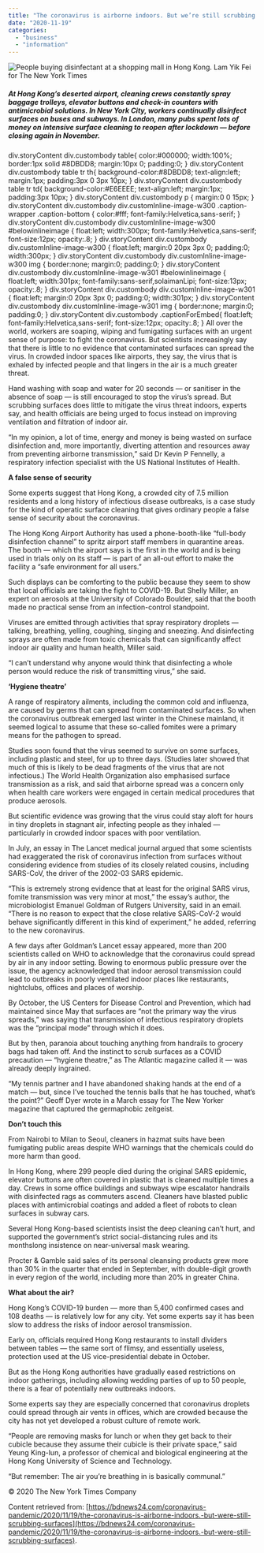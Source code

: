 ```yaml
---
title: "The coronavirus is airborne indoors. But we’re still scrubbing surfaces"
date: "2020-11-19"
categories: 
  - "business"
  - "information"
---
```


![People buying disinfectant at a shopping mall in Hong Kong. Lam Yik Fei for The New York Times](https://gumlet.assettype.com/bdnews24-english%2Fimport%2Fmedia%2F2020%2F11%2F19%2Fskip-wedding-proposal-191120-01.jpg?w=1200&ar=40%3A21&auto=format%2Ccompress&ogImage=true&mode=crop&overlay=&overlay_position=bottom&overlay_width_pct=1)

##### At Hong Kong’s deserted airport, cleaning crews constantly spray baggage trolleys, elevator buttons and check-in counters with antimicrobial solutions. In New York City, workers continually disinfect surfaces on buses and subways. In London, many pubs spent lots of money on intensive surface cleaning to reopen after lockdown — before closing again in November.

div.storyContent div.custombody table{ color:#000000; width:100%; border:1px solid #8DBDD8; margin:10px 0; padding:0; } div.storyContent div.custombody table tr th{ background-color:#8DBDD8; text-align:left; margin:1px; padding:3px 0 3px 10px; } div.storyContent div.custombody table tr td{ background-color:#E6EEEE; text-align:left; margin:1px; padding:3px 10px; } div.storyContent div.custombody p { margin:0 0 15px; } div.storyContent div.custombody div.customInline-image-w300 .caption-wrapper .caption-bottom { color:#fff; font-family:Helvetica,sans-serif; } div.storyContent div.custombody div.customInline-image-w300 #belowinlineimage { float:left; width:300px; font-family:Helvetica,sans-serif; font-size:12px; opacity:.8; } div.storyContent div.custombody div.customInline-image-w300 { float:left; margin:0 20px 3px 0; padding:0; width:300px; } div.storyContent div.custombody div.customInline-image-w300 img { border:none; margin:0; padding:0; } div.storyContent div.custombody div.customInline-image-w301 #belowinlineimage { float:left; width:301px; font-family:sans-serif,solaimanLipi; font-size:13px; opacity:.8; } div.storyContent div.custombody div.customInline-image-w301 { float:left; margin:0 20px 3px 0; padding:0; width:301px; } div.storyContent div.custombody div.customInline-image-w301 img { border:none; margin:0; padding:0; } div.storyContent div.custombody .captionForEmbed{ float:left; font-family:Helvetica,sans-serif; font-size:12px; opacity:.8; } All over the world, workers are soaping, wiping and fumigating surfaces with an urgent sense of purpose: to fight the coronavirus. But scientists increasingly say that there is little to no evidence that contaminated surfaces can spread the virus. In crowded indoor spaces like airports, they say, the virus that is exhaled by infected people and that lingers in the air is a much greater threat.

Hand washing with soap and water for 20 seconds — or sanitiser in the absence of soap — is still encouraged to stop the virus’s spread. But scrubbing surfaces does little to mitigate the virus threat indoors, experts say, and health officials are being urged to focus instead on improving ventilation and filtration of indoor air.

“In my opinion, a lot of time, energy and money is being wasted on surface disinfection and, more importantly, diverting attention and resources away from preventing airborne transmission,” said Dr Kevin P Fennelly, a respiratory infection specialist with the US National Institutes of Health.

**A false sense of security**

Some experts suggest that Hong Kong, a crowded city of 7.5 million residents and a long history of infectious disease outbreaks, is a case study for the kind of operatic surface cleaning that gives ordinary people a false sense of security about the coronavirus.

The Hong Kong Airport Authority has used a phone-booth-like “full-body disinfection channel” to spritz airport staff members in quarantine areas. The booth — which the airport says is the first in the world and is being used in trials only on its staff — is part of an all-out effort to make the facility a “safe environment for all users.”

Such displays can be comforting to the public because they seem to show that local officials are taking the fight to COVID-19. But Shelly Miller, an expert on aerosols at the University of Colorado Boulder, said that the booth made no practical sense from an infection-control standpoint.

Viruses are emitted through activities that spray respiratory droplets — talking, breathing, yelling, coughing, singing and sneezing. And disinfecting sprays are often made from toxic chemicals that can significantly affect indoor air quality and human health, Miller said.

“I can’t understand why anyone would think that disinfecting a whole person would reduce the risk of transmitting virus,” she said.

**‘Hygiene theatre’**

A range of respiratory ailments, including the common cold and influenza, are caused by germs that can spread from contaminated surfaces. So when the coronavirus outbreak emerged last winter in the Chinese mainland, it seemed logical to assume that these so-called fomites were a primary means for the pathogen to spread.

Studies soon found that the virus seemed to survive on some surfaces, including plastic and steel, for up to three days. (Studies later showed that much of this is likely to be dead fragments of the virus that are not infectious.) The World Health Organization also emphasised surface transmission as a risk, and said that airborne spread was a concern only when health care workers were engaged in certain medical procedures that produce aerosols.

But scientific evidence was growing that the virus could stay aloft for hours in tiny droplets in stagnant air, infecting people as they inhaled — particularly in crowded indoor spaces with poor ventilation.

In July, an essay in The Lancet medical journal argued that some scientists had exaggerated the risk of coronavirus infection from surfaces without considering evidence from studies of its closely related cousins, including SARS-CoV, the driver of the 2002-03 SARS epidemic.

“This is extremely strong evidence that at least for the original SARS virus, fomite transmission was very minor at most,” the essay’s author, the microbiologist Emanuel Goldman of Rutgers University, said in an email. “There is no reason to expect that the close relative SARS-CoV-2 would behave significantly different in this kind of experiment,” he added, referring to the new coronavirus.

A few days after Goldman’s Lancet essay appeared, more than 200 scientists called on WHO to acknowledge that the coronavirus could spread by air in any indoor setting. Bowing to enormous public pressure over the issue, the agency acknowledged that indoor aerosol transmission could lead to outbreaks in poorly ventilated indoor places like restaurants, nightclubs, offices and places of worship.

By October, the US Centers for Disease Control and Prevention, which had maintained since May that surfaces are “not the primary way the virus spreads,” was saying that transmission of infectious respiratory droplets was the “principal mode” through which it does.

But by then, paranoia about touching anything from handrails to grocery bags had taken off. And the instinct to scrub surfaces as a COVID precaution — “hygiene theatre,” as The Atlantic magazine called it — was already deeply ingrained.

“My tennis partner and I have abandoned shaking hands at the end of a match — but, since I’ve touched the tennis balls that he has touched, what’s the point?” Geoff Dyer wrote in a March essay for The New Yorker magazine that captured the germaphobic zeitgeist.

**Don’t touch this**

From Nairobi to Milan to Seoul, cleaners in hazmat suits have been fumigating public areas despite WHO warnings that the chemicals could do more harm than good.

In Hong Kong, where 299 people died during the original SARS epidemic, elevator buttons are often covered in plastic that is cleaned multiple times a day. Crews in some office buildings and subways wipe escalator handrails with disinfected rags as commuters ascend. Cleaners have blasted public places with antimicrobial coatings and added a fleet of robots to clean surfaces in subway cars.

Several Hong Kong-based scientists insist the deep cleaning can’t hurt, and supported the government’s strict social-distancing rules and its monthslong insistence on near-universal mask wearing.

Procter & Gamble said sales of its personal cleansing products grew more than 30% in the quarter that ended in September, with double-digit growth in every region of the world, including more than 20% in greater China.

**What about the air?**

Hong Kong’s COVID-19 burden — more than 5,400 confirmed cases and 108 deaths — is relatively low for any city. Yet some experts say it has been slow to address the risks of indoor aerosol transmission.

Early on, officials required Hong Kong restaurants to install dividers between tables — the same sort of flimsy, and essentially useless, protection used at the US vice-presidential debate in October.

But as the Hong Kong authorities have gradually eased restrictions on indoor gatherings, including allowing wedding parties of up to 50 people, there is a fear of potentially new outbreaks indoors.

Some experts say they are especially concerned that coronavirus droplets could spread through air vents in offices, which are crowded because the city has not yet developed a robust culture of remote work.

“People are removing masks for lunch or when they get back to their cubicle because they assume their cubicle is their private space,” said Yeung King-lun, a professor of chemical and biological engineering at the Hong Kong University of Science and Technology.

“But remember: The air you’re breathing in is basically communal.”

© 2020 The New York Times Company

Content retrieved from: [https://bdnews24.com/coronavirus-pandemic/2020/11/19/the-coronavirus-is-airborne-indoors.-but-were-still-scrubbing-surfaces](https://bdnews24.com/coronavirus-pandemic/2020/11/19/the-coronavirus-is-airborne-indoors.-but-were-still-scrubbing-surfaces).
